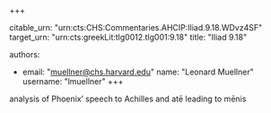 +++


citable_urn: "urn:cts:CHS:Commentaries.AHCIP:Iliad.9.18.WDvz4SF"
target_urn: "urn:cts:greekLit:tlg0012.tlg001:9.18"
title: "Iliad 9.18"

authors:
- email: "muellner@chs.harvard.edu"
  name: "Leonard Muellner"
  username: "lmuellner"
+++

<p>analysis of Phoenix’ speech to Achilles and atē leading to mēnis</p>